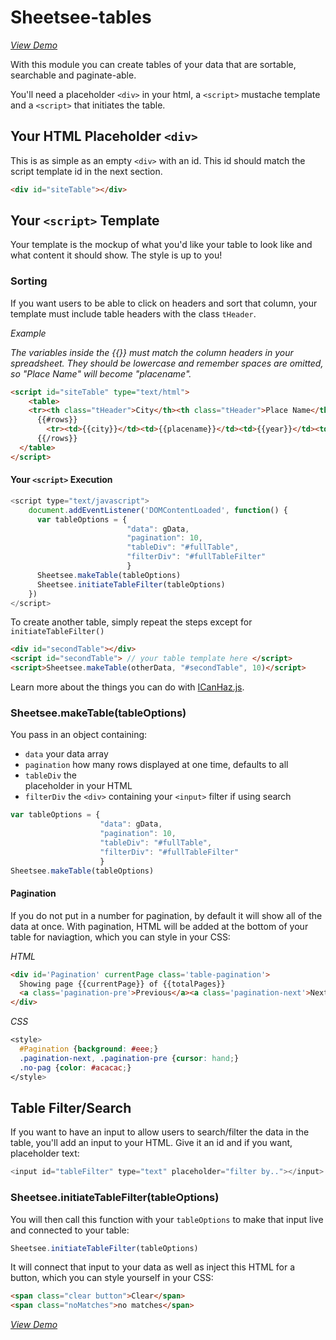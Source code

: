 # Sheetsee-tables

_[View Demo](../demos/demo-table.html)_

With this module you can create tables of your data that are sortable, searchable and paginate-able.

You'll need a placeholder `<div>` in your html, a `<script>` mustache template and a `<script>` that initiates the table.

## Your HTML Placeholder `<div>`

This is as simple as an empty `<div>` with an id. This id should match the script template id in the next section.

```HTML
<div id="siteTable"></div>
```

## Your `<script>` Template

Your template is the mockup of what you'd like your table to look like and what content it should show. The style is up to you!

### Sorting

If you want users to be able to click on headers and sort that column, your template must include table headers with the class `tHeader`.

*Example*

_The variables inside the {{}} must match the column headers in your spreadsheet. They should be lowercase and remember spaces are omitted, so "Place Name" will become "placename"._

```HTML
<script id="siteTable" type="text/html">
    <table>
    <tr><th class="tHeader">City</th><th class="tHeader">Place Name</th><th class="tHeader">Year</th><th class="tHeader">Image</th></tr>
      {{#rows}}
        <tr><td>{{city}}</td><td>{{placename}}</td><td>{{year}}</td><td>{{image}}</td></tr>
      {{/rows}}
  </table>
</script>
```

#### Your `<script>` Execution

```javascript
<script type="text/javascript">
    document.addEventListener('DOMContentLoaded', function() {
      var tableOptions = {
                          "data": gData,
                          "pagination": 10,
                          "tableDiv": "#fullTable",
                          "filterDiv": "#fullTableFilter"
                          }
      Sheetsee.makeTable(tableOptions)
      Sheetsee.initiateTableFilter(tableOptions)
    })
</script>
```

To create another table, simply repeat the steps except for `initiateTableFilter()`

```HTML
<div id="secondTable"></div>
<script id="secondTable"> // your table template here </script>
<script>Sheetsee.makeTable(otherData, "#secondTable", 10)</script>
```

Learn more about the things you can do with [ICanHaz.js](http://icanhazjs.com).

### Sheetsee.makeTable(tableOptions)

You pass in an object containing:

- `data` your data array
- `pagination` how many rows displayed at one time, defaults to all
- `tableDiv` the <div> placeholder in your HTML
- `filterDiv` the `<div>` containing your `<input>` filter if using search

```javascript
var tableOptions = {
                    "data": gData,
                    "pagination": 10,
                    "tableDiv": "#fullTable",
                    "filterDiv": "#fullTableFilter"
                    }
Sheetsee.makeTable(tableOptions)
```

#### Pagination

If you do not put in a number for pagination, by default it will show all of the data at once. With pagination, HTML will be added at the bottom of your table for naviagtion, which you can style in your CSS:

_HTML_

```HTML
<div id='Pagination' currentPage class='table-pagination'>
  Showing page {{currentPage}} of {{totalPages}}
  <a class='pagination-pre'>Previous</a><a class='pagination-next'>Next</a>
</div>
```

_CSS_

```CSS
<style>
  #Pagination {background: #eee;}
  .pagination-next, .pagination-pre {cursor: hand;}
  .no-pag {color: #acacac;}
</style>
```

## Table Filter/Search

If you want to have an input to allow users to search/filter the data in the table, you'll add an input to your HTML. Give it an id and if you want, placeholder text:

```javascript
<input id="tableFilter" type="text" placeholder="filter by.."></input>
```

### Sheetsee.initiateTableFilter(tableOptions)

You will then call this function with your `tableOptions` to make that input live and connected to your table:

```javascript
Sheetsee.initiateTableFilter(tableOptions)
```

It will connect that input to your data as well as inject this HTML for a button, which you can style yourself in your CSS:

```HTML
<span class="clear button">Clear</span>
<span class="noMatches">no matches</span>
```

_[View Demo](/demos/demo-table.html)_
